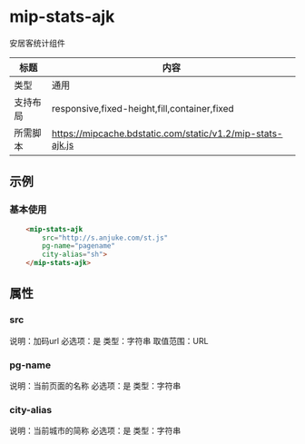 # mip-stats-ajk

安居客统计组件

标题|内容
----|----
类型|通用
支持布局|responsive,fixed-height,fill,container,fixed
所需脚本|https://mipcache.bdstatic.com/static/v1.2/mip-stats-ajk.js


## 示例

### 基本使用

```html
    <mip-stats-ajk
        src="http://s.anjuke.com/st.js"
        pg-name="pagename"
        city-alias="sh">
    </mip-stats-ajk>
```


## 属性

### src

说明：加码url
必选项：是
类型：字符串
取值范围：URL

### pg-name

说明：当前页面的名称
必选项：是
类型：字符串

### city-alias

说明：当前城市的简称
必选项：是
类型：字符串

